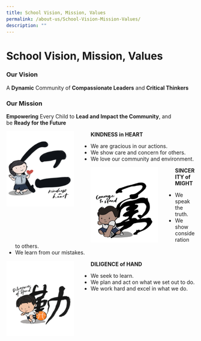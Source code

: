 ```yaml
---
title: School Vision, Mission, Values
permalink: /about-us/School-Vision-Mission-Values/
description: ""
---
```



School Vision, Mission, Values
==============================

### Our Vision

A <b>Dynamic</b> Community of <b>Compassionate Leaders</b> and <b>Critical Thinkers</b>


### Our Mission

<b>Empowering</b> Every Child to <b>Lead and Impact the Community</b>, and be <b>Ready for the Future</b>



<img src="/images/KCS-Values-Mascot_Kindness-768x996.png" style="width:180px;height:200px;margin-right:45px;" align = "left">

<b>KINDNESS in HEART</b>

*   We are gracious in our actions.
*   We show care and concern for others.
*   We love our community and environment.


<img src="/images/Courage.png" style="width:180px;height:200px;margin-right:45px;" align = "left">

<b>SINCERITY of MIGHT</b>

*   We speak the truth.
*   We show consideration to others.
*   We learn from our mistakes.


<img src="/images/Diligence.png" style="width:180px;height:200px;margin-right:45px;" align = "left">


<b>DILIGENCE of HAND</b>

*   We seek to learn.
*   We plan and act on what we set out to do.
*   We work hard and excel in what we do.